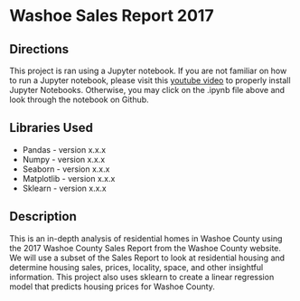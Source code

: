 # Washoe Sales Report 2017

## Directions
This project is ran using a Jupyter notebook. If you are not familiar on how to run a Jupyter notebook,
please visit this [youtube video](https://www.youtube.com/watch?v=o6aOqkmrrb4) to properly install Jupyter Notebooks.
Otherwise, you may click on the .ipynb file above and look through the notebook on Github.

## Libraries Used
* Pandas - version x.x.x
* Numpy - version x.x.x
* Seaborn - version x.x.x
* Matplotlib - version x.x.x
* Sklearn - version x.x.x

## Description
This is an in-depth analysis of residential homes in Washoe County using the 2017 Washoe County Sales Report from the Washoe County website. We will use a subset of the Sales Report to look at residential housing and determine housing sales, prices, locality, space, and other insightful information. This project also uses sklearn to create a linear regression model that predicts housing prices for Washoe County.
